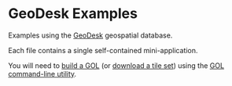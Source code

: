 # GeoDesk Examples

Examples using the [GeoDesk](http://www.github.com/clarisma/geodesk) geospatial database.

Each file contains a single self-contained mini-application.

You will need to [build a GOL](http://docs.geodesk.com/gol/build) (or [download a tile set](http://docs.geodesk.com/gol/load)) using the [GOL command-line utility](http://www.github.com/clarisma/gol-tool).
